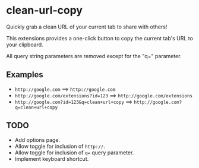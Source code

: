 # clean-url-copy

Quickly grab a clean URL of your current tab to share with others!

This extensions provides a one-click button to copy the current tab's URL to
your clipboard.

All query string parameters are removed except for the "q=" parameter.

## Examples

* `http://google.com` ==> `http://google.com`
* `http://google.com/extensions?id=123` ==> `http://google.com/extensions`
* `http://google.com?id=123&q=clean+url+copy` ==>
  `http://google.com?q=clean+url+copy`

## TODO

* Add options page.
* Allow toggle for inclusion of `http://`.
* Allow toggle for inclusion of `q=` query parameter.
* Implement keyboard shortcut.
